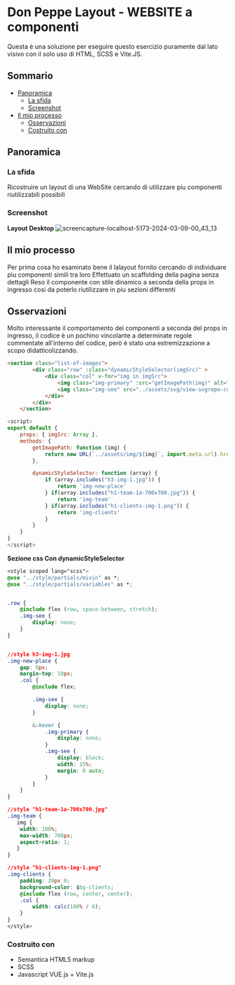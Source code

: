 # Don Peppe Layout - WEBSITE a componenti 

Questa è una soluzione per eseguire questo esercizio puramente dal lato visivo con il solo uso di HTML, SCSS e Vite.JS.

## Sommario

- [Panoramica](#Panoramica)
  - [La sfida](#La-sfida)
  - [Screenshot](#screenshot)
- [Il mio processo](#il-mio-processo)
  - [Osservazioni](#osservazioni)
  - [Costruito con](#costruito-con)
  

## Panoramica

### La sfida

Ricostruire un layout di una WebSite cercando di utilizzare piu componenti riutilizzabili possibili

### Screenshot

**Layout Desktop**
![screencapture-localhost-5173-2024-03-09-00_43_13](https://github.com/danieldorazio/proj-html-vuejs/assets/133901578/312623d9-f366-49e3-8add-c0fda3b6b5cd)


## Il mio processo
Per prima cosa ho esaminato bene il lalayout fornito cercando di individuare piu componenti simili tra loro 
Effettuato un scaffolding della pagina senza dettagli 
Reso il componente con stile dinamico a seconda della props in ingresso cosi da poterlo riutilizzare in piu sezioni differenti 

## Osservazioni
Molto interessante il comportamento dei componenti a seconda del props in ingresso, il codice è un pochino vincolante a determinate regole commentate all'interno del codice, però è stato una estremizzazione a scopo didatticolizzando.

```html
<section class="list-of-images">
        <div class="row" :class="dynamicStyleSelector(imgSrc)" >
            <div class="col" v-for="img in imgSrc">
                <img class="img-primary" :src="getImagePath(img)" alt="">
                <img class="img-see" src="../assets/svg/view-svgrepo-com.svg" alt="">
            </div>
        </div>
    </section>
```

``` javascript
<script>
export default {
    props: { imgSrc: Array },
    methods: {
        getImagePath: function (img) {
            return new URL(`../assets/img/${img}`, import.meta.url).href;
        },

        dynamicStyleSelector: function (array) {
            if (array.includes("h3-img-1.jpg")) {
                return 'img-new-place'
            } if(array.includes("h1-team-1a-700x700.jpg")) {
                return 'img-team'
            } if(array.includes("h1-clients-img-1.png")) {
                return 'img-clients'
            }
        }
    }
}
</script>
```

**Sezione css Con dynamicStyleSelector**
```css
<style scoped lang="scss">
@use "../style/partials/mixin" as *;
@use "../style/partials/variables" as *;


.row {
    @include flex (row, space-between, stretch);
    .img-see {
        display: none;
    }
}


//style h3-img-1.jpg
.img-new-place {
    gap: 8px;
    margin-top: 10px;
    .col {
        @include flex;

        .img-see {
            display: none;
        }

        &:hover {
            .img-primary {
                display: none;
            }
            .img-see {
                display: block;
                width: 15%;
                margin: 0 auto;
            }
        }
    }
}

//style "h1-team-1a-700x700.jpg"
.img-team {
   img {
    width: 100%;
    max-width: 700px;
    aspect-ratio: 1;
   }
}

//style "h1-clients-img-1.png"
.img-clients {
    padding: 20px 0;
    background-color: $bg-clients;
    @include flex (row, center, center);
    .col {
        width: calc(100% / 6);
    }
}
</style>
```

### Costruito con

- Semantica HTML5 markup
- SCSS
- Javascript  VUE.js + Vite.js

